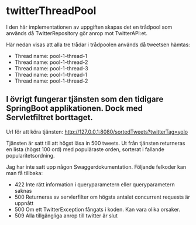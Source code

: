 # twitterThreadPool

I den här implementationen av uppgiften skapas det en trådpool som används då TwitterRepository gör anrop mot TwitterAPI:et.

Här nedan visas att alla tre trådar i trådpoolen används då tweetsen hämtas:
* Thread name: pool-1-thread-1
* Thread name: pool-1-thread-2
* Thread name: pool-1-thread-3
* Thread name: pool-1-thread-1
* Thread name: pool-1-thread-2
 

I övrigt fungerar tjänsten som den tidigare SpringBoot applikationen. Dock med Servletfiltret borttaget.
--------------------------------------------------------------------------------------------------------
Url för att köra tjänsten: http://127.0.0.1:8080/sortedTweets?twitterTag=yolo

Tjänsten är satt till att högst läsa in 500 tweets. Ut från tjänsten returneras en lista (högst 100 ord) med populäraste
orden, sorterat i fallande popularitetsordning.

Jag har inte satt upp någon Swaggerdokumentation. Följande felkoder kan man få tillbaka:

* 422     Inte rätt information i queryparametern eller queryparametern saknas
* 500     Returneras av servlerfilter om högsta antalet concurrent requests är uppnått
* 500     Om ett TwitterException fångats i koden. Kan vara olika orsaker.
* 509     Alla tillgängliga anrop till twitter är slut


